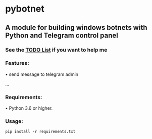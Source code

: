 # pybotnet

## A module for building windows botnets with Python and Telegram control panel

### See the [TODO List](https://github.com/onionj/pybotnet/blob/master/TODOLIST.MD) if you want to help me

### Features:
• send message to telegram admin 

...

### Requirements:

• Python 3.6 or higher.

### Usage:

```
pip install -r requirements.txt



```
